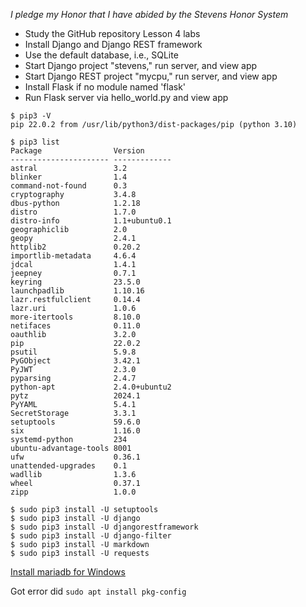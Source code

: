 *I pledge my Honor that I have abided by the Stevens Honor System*

- Study the GitHub repository Lesson 4 labs
- Install Django and Django REST framework
- Use the default database, i.e., SQLite
- Start Django project "stevens," run server, and view app 
- Start Django REST project "mycpu," run server, and view app
- Install Flask if no module named 'flask'
- Run Flask server via hello_world.py and view app

```
$ pip3 -V
pip 22.0.2 from /usr/lib/python3/dist-packages/pip (python 3.10)

$ pip3 list
Package                Version
---------------------- -------------
astral                 3.2
blinker                1.4
command-not-found      0.3
cryptography           3.4.8
dbus-python            1.2.18
distro                 1.7.0
distro-info            1.1+ubuntu0.1
geographiclib          2.0
geopy                  2.4.1
httplib2               0.20.2
importlib-metadata     4.6.4
jdcal                  1.4.1
jeepney                0.7.1
keyring                23.5.0
launchpadlib           1.10.16
lazr.restfulclient     0.14.4
lazr.uri               1.0.6
more-itertools         8.10.0
netifaces              0.11.0
oauthlib               3.2.0
pip                    22.0.2
psutil                 5.9.8
PyGObject              3.42.1
PyJWT                  2.3.0
pyparsing              2.4.7
python-apt             2.4.0+ubuntu2
pytz                   2024.1
PyYAML                 5.4.1
SecretStorage          3.3.1
setuptools             59.6.0
six                    1.16.0
systemd-python         234
ubuntu-advantage-tools 8001
ufw                    0.36.1
unattended-upgrades    0.1
wadllib                1.3.6
wheel                  0.37.1
zipp                   1.0.0

$ sudo pip3 install -U setuptools
$ sudo pip3 install -U django
$ sudo pip3 install -U djangorestframework
$ sudo pip3 install -U django-filter
$ sudo pip3 install -U markdown
$ sudo pip3 install -U requests
```

[Install mariadb for Windows](https://mariadb.com/downloads/community/community-server/)

Got error did 
`sudo apt install pkg-config`

